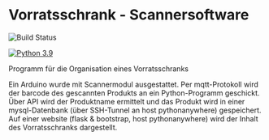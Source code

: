 # Vorratsschrank - Scannersoftware

![Build Status](https://github.com/Trizie/VorratsschrankRepo/blob/main/.github/workflows/python-app/badge.svg)

[![Python 3.9](https://img.shields.io/badge/Python-3.9-green.svg)](https://shields.io/)

Programm für die Organisation eines Vorratsschranks

Ein Arduino wurde mit Scannermodul ausgestattet. Per mqtt-Protokoll wird der barcode des gescannten Produkts an ein Python-Programm geschickt. 
Über API wird der Produktname ermittelt und das Produkt wird in einer mysql-Datenbank (über SSH-Tunnel an host pythonanywhere) gespeichert.
Auf einer website (flask & bootstrap, host pythonanywhere) wird der Inhalt des Vorratsschranks dargestellt. 
